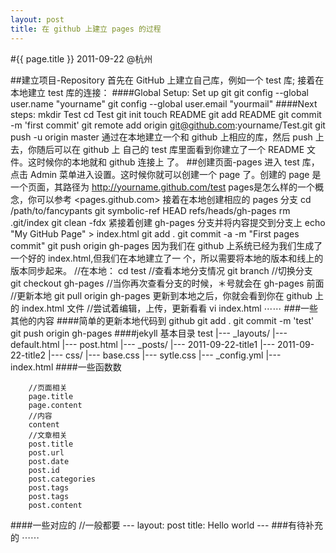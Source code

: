 ```yaml
---
layout: post
title: 在 github 上建立 pages 的过程
---
```

#{{ page.title }}
2011-09-22 @杭州

##建立项目-Repository
  首先在 GitHub 上建立自己库，例如一个 test 库;
  接着在本地建立 test 库的连接：
####Global Setup:
    Set up git 
      git config --global user.name "yourname"
      git config --global user.email "yourmail"
####Next steps:
    mkdir Test
    cd Test
    git init
    touch README
    git add README
    git commit -m 'first commit'
    git remote add origin git@github.com:yourname/Test.git
    git push -u origin master
通过在本地建立一个和 github 上相应的库，然后 push 上去，你随后可以在 github 上
自己的 test 库里面看到你建立了一个 README 文件。这时候你的本地就和 github 连接上
了。
##创建页面-pages
进入 test 库，点击 Admin 菜单进入设置。这时候你就可以创建一个 page 了。创建的
page 是一个页面，其路径为  http://yourname.github.com/test
pages是怎么样的一个概念，你可以参考 <pages.github.com>
接着在本地创建相应的 pages 分支
    cd /path/to/fancypants
    git symbolic-ref HEAD refs/heads/gh-pages
    rm .git/index
    git clean -fdx
紧接着创建 gh-pages 分支并将内容提交到分支上
    echo "My GitHub Page" > index.html
    git add .
    git commit -a -m "First pages commit"
    git push origin gh-pages
因为我们在 github 上系统已经为我们生成了一个好的 index.html,但我们在本地建立了一
个，所以需要将本地的版本和线上的版本同步起来。
    //在本地：
    cd test
    //查看本地分支情况
    git branch
    //切换分支
    git checkout gh-pages
    //当你再次查看分支的时候，＊号就会在 gh-pages 前面
    //更新本地
    git pull origin gh-pages
更新到本地之后，你就会看到你在 github 上的 index.html 文件
    //尝试着编辑，上传，更新看看
    vi index.html
    ⋯⋯
###一些其他的内容
####简单的更新本地代码到 github
    git add . 
    git commit -m 'test'
    git push origin gh-pages
####jekyll 基本目录
    test
     |--- _layouts/
       |--- default.html
       |--- post.html
     |--- _posts/
       |--- 2011-09-22-title1
       |--- 2011-09-22-title2
     |--- css/
       |--- base.css
       |--- sytle.css
     |--- _config.yml
     |--- index.html
####一些函数数
```
    //页面相关
    page.title
    page.content
    //内容
    content
    //文章相关
    post.title
    post.url
    post.date
    post.id
    post.categories
    post.tags
    post.tags
    post.content
```
####一些对应的
    //一般都要
    ---
    layout: post
    title: Hello world
    ---
###有待补充的
⋯⋯
